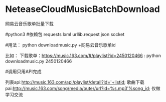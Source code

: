 # NeteaseCloudMusicBatchDownload
网易云音乐歌单批量下载

#python3
#依赖包
requests
lxml 
urllib.request
json
socket

#用法：
python downloadmusic.py +网易云音乐歌单id

比如：
下载歌单：https://music.163.com/#/playlist?id=2450120466 :
python downloadmusic.py 2450120466

#调用只用API完成

列表api:http://music.163.com/api/playlist/detail?id='+listid;
歌曲下载pai:http://music.163.com/song/media/outer/url?id=%s.mp3'%song_id;
仅做学习交流
